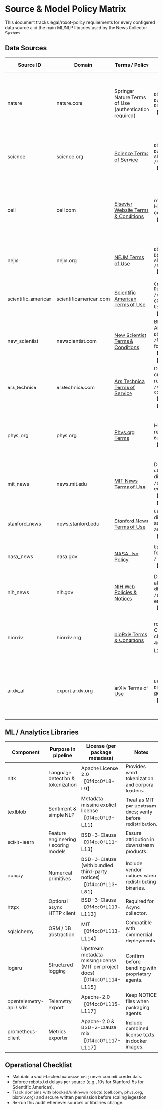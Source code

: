 # Source & Model Policy Matrix

This document tracks legal/robot-policy requirements for every configured data source and the main ML/NLP libraries used by the News Collector System.

## Data Sources

| Source ID | Domain | Terms / Policy | robots.txt highlights | Notes |
| --- | --- | --- | --- | --- |
| nature | nature.com | Springer Nature Terms of Use (authentication required) | `Disallow: /search`, `Disallow: */1000$`, `Disallow: /*proof=*`【eefec7†L1-L20】 | Terms page redirects through Nature's identity provider; keep cached copy for compliance reviews. |
| science | science.org | [Science Terms of Service](https://www.science.org/content/page/science-terms-service) | `Disallow: /action`, `Disallow: /help`, `Allow: /action/showFeed`【2296ad†L1-L20】 | Feed endpoints explicitly allowed; respect other restricted paths. |
| cell | cell.com | [Elsevier Website Terms & Conditions](https://www.elsevier.com/legal/elsevier-website-terms-and-conditions) | robots.txt returns HTTP 403 (access controlled)【2759f5†L1-L8】 | Requires authenticated UA; treat as “allow by contract only” and follow Elsevier’s automated access rules. |
| nejm | nejm.org | [NEJM Terms of Use](https://www.nejm.org/page/terms-of-use) | `Disallow: /action`, `Disallow: /search`, `Allow: /action/showJournal`【0abb34†L1-L20】 | Only fetch documented feeds; block generic scraping of gated areas. |
| scientific_american | scientificamerican.com | [Scientific American Terms of Use](https://www.scientificamerican.com/page/terms-of-use/) | `Crawl-Delay: 5`, `Disallow: /checkout`, blocks `GPTBot`, `ChatGPT-User`, etc.【6a559b†L1-L20】 | Respect 5s delay per domain and avoid blocked AI user agents. |
| new_scientist | newscientist.com | [New Scientist Terms & Conditions](https://www.newscientist.com/terms/) | Blocks numerous AI/automated bots; `Disallow: /feed/`, `/login/`, `/search/` for `User-agent: *`【596698†L1-L20】【2aefc6†L1-L24】 | Use custom UA not in prohibited list and avoid disallowed endpoints. |
| ars_technica | arstechnica.com | [Ars Technica Terms of Service](https://arstechnica.com/terms-of-service/) | Disallows many crawler UAs; global rules block `/search`, `/comments`, `/wp-content/`【00f8d4†L1-L20】【b5ec30†L1-L24】 | Fetch RSS feeds only; keep crawl footprint minimal. |
| phys_org | phys.org | [Phys.org Terms](https://phys.org/terms/) | HTTPS robots requests return `400 Bad Request` HTML【ab8d5e†L1-L20】 | Requires standard browser UA; verify updated robots policy before new integrations. |
| mit_news | news.mit.edu | [MIT News Terms of Use](https://news.mit.edu/terms-of-use) | Drupal robots allow static assets, disallow `/admin/`, `/search/`, auth endpoints【afd001†L1-L20】【363d44†L1-L24】 | Combine robots restrictions with MIT News content reuse policy. |
| stanford_news | news.stanford.edu | [Stanford News Terms of Use](https://news.stanford.edu/terms-of-use) | `Crawl-delay: 10`, disallow admin/design paths and `/search`【68a454†L1-L20】 | Enforce ≥10s delay per Stanford host. |
| nasa_news | nasa.gov | [NASA Use Policy](https://www.nasa.gov/about/highlights/HP_Privacy.html) | `User-agent: *` followed by `Allow: /` (full access)【637aa6†L1-L6】 | Still honour NASA media guidelines when republishing. |
| nih_news | nih.gov | [NIH Web Policies & Notices](https://www.nih.gov/about-nih/website-policies) | Drupal robots allowing assets, disallowing `/admin/`, `/search/`, auth endpoints【4b45dd†L1-L20】 | NIH content is public domain but attribution is required. |
| biorxiv | biorxiv.org | [bioRxiv Terms & Conditions](https://www.biorxiv.org/terms) | robots.txt served via Cloudflare challenge (HTTP 403)【16f1c9†L1-L28】 | Use official APIs/OAI feeds; coordinate with Cold Spring Harbor policy team. |
| arxiv_ai | export.arxiv.org | [arXiv Terms of Use](https://info.arxiv.org/help/terms/index.html) | `User-agent: *` with `Disallow: /` (no generic crawling)【6d7c80†L1-L1】 | Only access published RSS/API endpoints covered by arXiv’s automated access guidelines. |

## ML / Analytics Libraries

| Component | Purpose in pipeline | License (per package metadata) | Notes |
| --- | --- | --- | --- |
| nltk | Language detection & tokenization | Apache License 2.0【0f4cc0†L8-L9】 | Provides word tokenization and corpora loaders. |
| textblob | Sentiment & simple NLP | Metadata missing explicit license【0f4cc0†L9-L11】 | Treat as MIT per upstream docs; verify before redistribution. |
| scikit-learn | Feature engineering / scoring models | BSD-3-Clause【0f4cc0†L11-L13】 | Ensure attribution in downstream products. |
| numpy | Numerical primitives | BSD-3-Clause (with bundled third-party notices)【0f4cc0†L13-L81】 | Include vendor notices when redistributing binaries. |
| httpx | Optional async HTTP client | BSD-3-Clause【0f4cc0†L113-L113】 | Required for Async collector. |
| sqlalchemy | ORM / DB abstraction | MIT【0f4cc0†L113-L114】 | Compatible with commercial deployments. |
| loguru | Structured logging | Upstream metadata missing license (MIT per project docs)【0f4cc0†L114-L115】 | Confirm before bundling with proprietary agents. |
| opentelemetry-api / sdk | Telemetry export | Apache-2.0【0f4cc0†L115-L117】 | Keep NOTICE files when packaging agents. |
| prometheus-client | Metrics exporter | Apache-2.0 & BSD-2-Clause mix【0f4cc0†L117-L117】 | Include combined license texts in docker images. |

## Operational Checklist

- Maintain a vault-backed `DATABASE_URL`; never commit credentials.
- Enforce robots.txt delays per source (e.g., 10s for Stanford, 5s for Scientific American).
- Track domains with blocked/unknown robots (cell.com, phys.org, biorxiv.org) and secure written permission before scaling ingestion.
- Re-run this audit whenever sources or libraries change.
